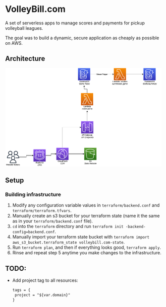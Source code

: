 # VolleyBill.com

A set of serverless apps to manage scores and payments for pickup volleyball leagues.

The goal was to build a dynamic, secure application as cheaply as possible on AWS.

## Architecture

![Architecture Diagram](VolleyBillDiagram.png)

## Setup
### Building infrastructure
1. Modify any configuration variable values in `terraform/backend.conf` and `terraform/terraform.tfvars`.
2. Manually create an s3 bucket for your terraform state (name it the same as in your `terraform/backend.conf` file).
3. `cd` into the `terraform` directory and run `terraform init -backend-config=backend.conf`.
4. Manually import your terraform state bucket with `terraform import aws_s3_bucket.terraform_state volleybill.com-state`.
5. Run `terraform plan`, and then if everything looks good, `terraform apply`.
6. Rinse and repeat step 5 anytime you make changes to the infrastructure.


## TODO:
 - Add project tag to all resources:
   ```
   tags = {
    project = "${var.domain}"
   }
   ```
